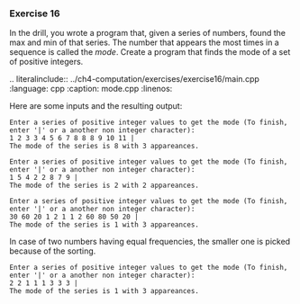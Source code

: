 ### Exercise 16

In the drill, you wrote a program that, given a series of numbers, found the max and min of that series. 
The number that appears the most times in a sequence is called the *mode*. 
Create a program that finds the mode of a set of positive integers.


.. literalinclude:: ../ch4-computation/exercises/exercise16/main.cpp
   :language: cpp
   :caption: mode.cpp
   :linenos:
   

Here are some inputs and the resulting output:

``` 
Enter a series of positive integer values to get the mode (To finish, enter '|' or a another non integer character):
1 2 3 3 4 5 6 7 8 8 8 9 10 11 |
The mode of the series is 8 with 3 appareances.
```

``` 
Enter a series of positive integer values to get the mode (To finish, enter '|' or a another non integer character):
1 5 4 2 2 8 7 9 |
The mode of the series is 2 with 2 appareances.
```

``` 
Enter a series of positive integer values to get the mode (To finish, enter '|' or a another non integer character):
30 60 20 1 2 1 1 2 60 80 50 20 |
The mode of the series is 1 with 3 appareances.
```


In case of two numbers having equal frequencies, the smaller one is picked because of the sorting.

``` 
Enter a series of positive integer values to get the mode (To finish, enter '|' or a another non integer character):
2 2 1 1 1 3 3 3 |
The mode of the series is 1 with 3 appareances.
```
